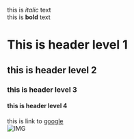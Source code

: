 this is _italic_ text  
this is __bold__ text

# This is header level 1  
## this is header level 2  
### this is header level 3  
#### this is header level 4  

this is link to [google](www.google.co.in)   
![IMG](https://i.pinimg.com/736x/57/5d/86/575d86edadb2aa46ae0c8fdf3413b5c7.jpg)  
 